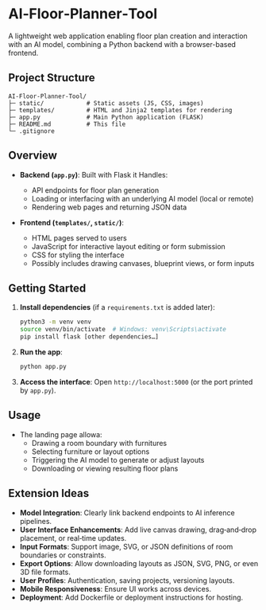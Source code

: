 # AI‑Floor‑Planner‑Tool

A lightweight web application enabling floor plan creation and interaction with an AI model, combining a Python backend with a browser-based frontend.

## Project Structure

```
AI‑Floor‑Planner‑Tool/
├─ static/            # Static assets (JS, CSS, images)
├─ templates/         # HTML and Jinja2 templates for rendering
├─ app.py             # Main Python application (FLASK)
├─ README.md          # This file
└─ .gitignore
```

## Overview

- **Backend (`app.py`)**: Built with Flask it Handles:
  - API endpoints for floor plan generation
  - Loading or interfacing with an underlying AI model (local or remote)
  - Rendering web pages and returning JSON data

- **Frontend (`templates/`, `static/`)**:
  - HTML pages served to users
  - JavaScript for interactive layout editing or form submission
  - CSS for styling the interface
  - Possibly includes drawing canvases, blueprint views, or form inputs

## Getting Started

1. **Install dependencies** (if a `requirements.txt` is added later):

   ```bash
   python3 -m venv venv
   source venv/bin/activate  # Windows: venv\Scripts\activate
   pip install flask [other dependencies…]
   ```

2. **Run the app**:

   ```bash
   python app.py
   ```

3. **Access the interface**:
   Open `http://localhost:5000` (or the port printed by `app.py`).

## Usage

- The landing page allowa:
  - Drawing a room boundary with furnitures
  - Selecting furniture or layout options
  - Triggering the AI model to generate or adjust layouts
  - Downloading or viewing resulting floor plans

## Extension Ideas

- **Model Integration**: Clearly link backend endpoints to AI inference pipelines.
- **User Interface Enhancements**: Add live canvas drawing, drag‑and‑drop placement, or real‑time updates.
- **Input Formats**: Support image, SVG, or JSON definitions of room boundaries or constraints.
- **Export Options**: Allow downloading layouts as JSON, SVG, PNG, or even 3D file formats.
- **User Profiles**: Authentication, saving projects, versioning layouts.
- **Mobile Responsiveness**: Ensure UI works across devices.
- **Deployment**: Add Dockerfile or deployment instructions for hosting.
